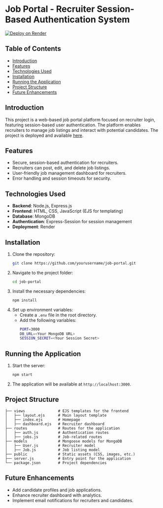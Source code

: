 
# Job Portal - Recruiter Session-Based Authentication System

[![Deploy on Render](https://img.shields.io/badge/Deployed%20on-Render-blue)](https://job-com-f7a7.onrender.com/)

## Table of Contents

- [Introduction](#introduction)
- [Features](#features)
- [Technologies Used](#technologies-used)
- [Installation](#installation)
- [Running the Application](#running-the-application)
- [Project Structure](#project-structure)
- [Future Enhancements](#future-enhancements)

## Introduction

This project is a web-based job portal platform focused on recruiter login, featuring session-based user authentication. The platform enables recruiters to manage job listings and interact with potential candidates. The project is deployed and available [here](https://job-com-f7a7.onrender.com/).

## Features

- Secure, session-based authentication for recruiters.
- Recruiters can post, edit, and delete job listings.
- User-friendly job management dashboard for recruiters.
- Error handling and session timeouts for security.

## Technologies Used

- **Backend**: Node.js, Express.js
- **Frontend**: HTML, CSS, JavaScript (EJS for templating)
- **Database**: MongoDB
- **Authentication**: Express-Session for session management
- **Deployment**: Render

## Installation

1. Clone the repository:
   ```bash
   git clone https://github.com/yourusername/job-portal.git
   ```
2. Navigate to the project folder:
   ```bash
   cd job-portal
   ```
3. Install the necessary dependencies:
   ```bash
   npm install
   ```
4. Set up environment variables:
   - Create a `.env` file in the root directory.
   - Add the following variables:
     ```bash
     PORT=3000
     DB_URL=<Your MongoDB URL>
     SESSION_SECRET=<Your Session Secret>
     ```

## Running the Application

1. Start the server:
   ```bash
   npm start
   ```
2. The application will be available at `http://localhost:3000`.

## Project Structure

```
├── views               # EJS templates for the frontend
│   ├── layout.ejs      # Main layout template
│   ├── index.ejs       # Homepage
│   ├── dashboard.ejs   # Recruiter dashboard
├── routes              # Routes for the application
│   ├── auth.js         # Authentication routes
│   ├── jobs.js         # Job-related routes
├── models              # Mongoose models for MongoDB
│   ├── User.js         # Recruiter model
│   ├── Job.js          # Job listing model
├── public              # Static assets (CSS, images, etc.)
├── server.js           # Entry point for the application
└── package.json        # Project dependencies
```

## Future Enhancements

- Add candidate profiles and job applications.
- Enhance recruiter dashboard with analytics.
- Implement email notifications for recruiters and candidates.
